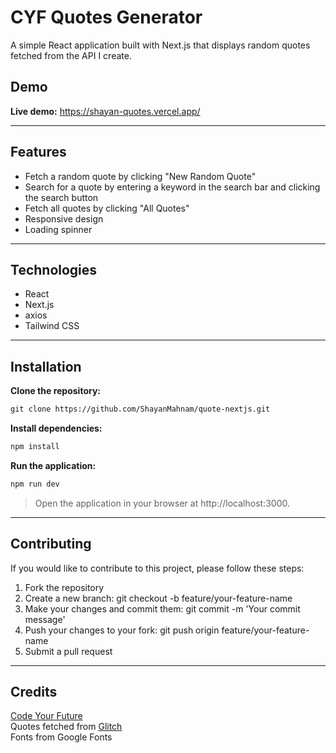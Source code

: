
# CYF Quotes Generator
A simple React application built with Next.js that displays random quotes fetched from the API I create.

## Demo
**Live demo:** https://shayan-quotes.vercel.app/

- - - -

## Features
- Fetch a random quote by clicking "New Random Quote"
- Search for a quote by entering a keyword in the search bar and clicking the search button
- Fetch all quotes by clicking "All Quotes"
- Responsive design
- Loading spinner

- - - -

## Technologies
- React
- Next.js
- axios
- Tailwind CSS

- - - -
## Installation
**Clone the repository:**
```html
git clone https://github.com/ShayanMahnam/quote-nextjs.git
```
**Install dependencies:**
```js
npm install
```
**Run the application:**
```js
npm run dev
```
>Open the application in your browser at http://localhost:3000.

- - - -

## Contributing
If you would like to contribute to this project, please follow these steps:

1. Fork the repository
2. Create a new branch: git checkout -b feature/your-feature-name
3. Make your changes and commit them: git commit -m 'Your commit message'
4. Push your changes to your fork: git push origin feature/your-feature-name
5. Submit a pull request

- - - -
## Credits
<a href="https://codeyourfuture.io/" target="_blank">Code Your Future</a><br>
Quotes fetched from <a href="https://glitch.com/edit/#!/shayanmahnam-quote-server" target="_blank">Glitch</a><br>
Fonts from Google Fonts

